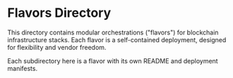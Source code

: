 # Flavors Directory

This directory contains modular orchestrations ("flavors") for blockchain infrastructure stacks. Each flavor is a self-contained deployment, designed for flexibility and vendor freedom.

Each subdirectory here is a flavor with its own README and deployment manifests. 